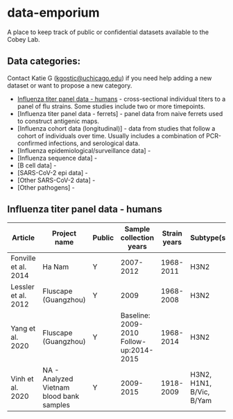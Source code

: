 # data-emporium
A place to keep track of public or confidential datasets available to the Cobey Lab.

## Data categories:

Contact Katie G (kgostic@uchicago.edu) if you need help adding a new dataset or want to propose a new category.

* [Influenza titer panel data - humans](https://github.com/cobeylab/data-emporium/blob/main/README.md#influenza-titer-panel-data---humans) - cross-sectional individual titers to a panel of flu strains. Some studies include two or more timepoints.
* [Influenza titer panel data - ferrets] - panel data from naive ferrets used to construct antigenic maps.
* [Influenza cohort data (longitudinal)] - data from studies that follow a cohort of individuals over time. Usually includes a combination of PCR-confirmed infections, and serological data. 
* [Influenza epidemiological/surveillance data] -
* [Influenza sequence data] -
* [B cell data] -
* [SARS-CoV-2 epi data] -
* [Other SARS-CoV-2 data] -
* [Other pathogens] -


## Influenza titer panel data - humans

| Article              | Project name                             | Public | Sample collection years                 | Strain years | Subtype(s)               | Assay              | Primary source                                                                                     | File location |
|----------------------|------------------------------------------|--------|-----------------------------------------|--------------|--------------------------|--------------------|----------------------------------------------------------------------------------------------------|---------------|
| Fonville et al. 2014 | Ha Nam                                   | Y      | 2007-2012                               | 1968-2011    | H3N2                     | HAI                | [Table S3](https://www.science.org/doi/abs/10.1126/science.1256427)                                |               |
| Lessler et al. 2012  | Fluscape (Guangzhou)                     | Y      | 2009                                    | 1968-2008    | H3N2                     | NT                 | [Dataset S1](https://journals.plos.org/plospathogens/article?id=10.1371/journal.ppat.1002802#s5)   |               |
| Yang et al. 2020     | Fluscape (Guangzhou)                     | Y      | Baseline: 2009-2010 Follow-up:2014-2015 | 1968-2014    | H3N2                     | HAI                | [See Github link](https://journals.plos.org/plospathogens/article?id=10.1371/journal.ppat.1008635) |               |
| Vinh et al. 2020     | NA - Analyzed Vietnam blood bank samples | Y      | 2009-2015                               | 1918-2009    | H3N2, H1N1, B/Vic, B/Yam | Protein Microarray | [See data/code link](https://www.medrxiv.org/content/10.1101/2021.01.03.21249160v1)                |               |



